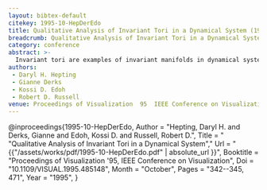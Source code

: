 ```yaml
---
layout: bibtex-default
citekey: 1995-10-HepDerEdo
title: Qualitative Analysis of Invariant Tori in a Dynamical System (1995)
breadcrumb: Qualitative Analysis of Invariant Tori in a Dynamical System (1995)
category: conference
abstract: >-
  Invariant tori are examples of invariant manifolds in dynamical systems. Usual tools in dynamical systems such as analysis and numerical simulations alone are often not sufficient to understand the complicated mechanisms that cause changes in these manifolds. Computer-graphical visualization is a natural and powerful addition to these tools used for the qualitative study of dynamical systems, especially for the study of invariant manifolds. The dynamics of two linearly coupled oscillators is the focus of this case study. With little or no coupling between the oscillators, an invariant torus is present but it breaks down for strong coupling. Visualization has been employed to gain a qualitative understanding of this breakdown process. The visualization has allowed key features of the tori to be recognized, and it has proven to be indispensable in developing and testing hypotheses about the tori.
authors:
 - Daryl H. Hepting
 - Gianne Derks
 - Kossi D. Edoh
 - Robert D. Russell
venue: Proceedings of Visualization  95  IEEE Conference on Visualization
---
```

@inproceedings{1995-10-HepDerEdo,
	Author =  "Hepting, Daryl H. and Derks, Gianne and Edoh, Kossi D. and Russell, Robert D.",
	Title = " "Qualitative Analysis of Invariant Tori in a Dynamical System","
	Url = \"{{"/assets/works/pdf/1995-10-HepDerEdo.pdf" | absolute_url }}\",
	Booktitle =  "Proceedings of Visualization '95, IEEE Conference on Visualization",
	Doi =  "10.1109/VISUAL.1995.485148",
	Month =  "October",
	Pages =  "342--345, 471",
	Year =  "1995",
}

